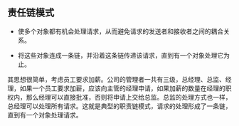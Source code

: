 ## 责任链模式

* 使多个对象都有机会处理请求，从而避免请求的发送者和接收者之间的耦合关系。

* 将这些对象连成一条链，并沿着这条链传递该请求，直到有一个对象处理它为止。

其思想很简单，考虑员工要求加薪。公司的管理者一共有三级，总经理、总监、经理，如果一个员工要求加薪，应该向主管的经理申请，如果加薪的数量在经理的职权内，那么经理可以直接批准，否则将申请上交给总监。总监的处理方式也一样，总经理可以处理所有请求。这就是典型的职责链模式，请求的处理形成了一条链，直到有一个对象处理请求。